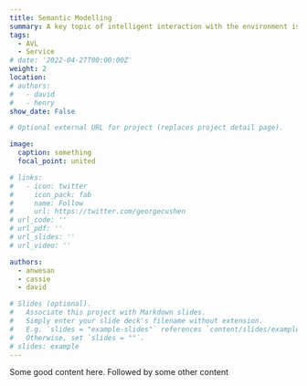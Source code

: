 ```yaml
---
title: Semantic Modelling
summary: A key topic of intelligent interaction with the environment is an estimate of the layout of the scene and also associating semantics with scene components to allow for contextual interaction. Both in- and out-door settings require interpretation of the environment to facilitate interaction and planning. The research includes use of basic recognition, use of context and scene knowledge to build semantic models.
tags:
  - AVL
  - Service
# date: '2022-04-27T00:00:00Z'
weight: 2
location:
# authors: 
#   - david
#   - henry
show_date: False

# Optional external URL for project (replaces project detail page).

image:
  caption: something
  focal_point: united

# links:
#   - icon: twitter
#     icon_pack: fab
#     name: Follow
#     url: https://twitter.com/georgecushen
# url_code: ''
# url_pdf: ''
# url_slides: ''
# url_video: ''

authors: 
  - anwesan
  - cassie
  - david

# Slides (optional).
#   Associate this project with Markdown slides.
#   Simply enter your slide deck's filename without extension.
#   E.g. `slides = "example-slides"` references `content/slides/example-slides.md`.
#   Otherwise, set `slides = ""`.
# slides: example
---
```

Some good content here. Followed by some other content